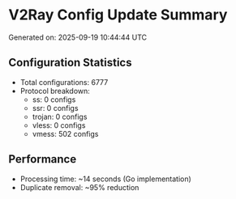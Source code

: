 # V2Ray Config Update Summary
Generated on: 2025-09-19 10:44:44 UTC

## Configuration Statistics
- Total configurations: 6777
- Protocol breakdown:
  - ss: 0 configs
  - ssr: 0 configs
  - trojan: 0 configs
  - vless: 0 configs
  - vmess: 502 configs

## Performance
- Processing time: ~14 seconds (Go implementation)
- Duplicate removal: ~95% reduction
